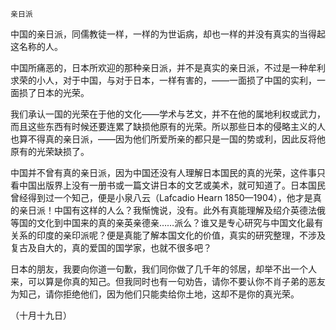     亲日派 

   中国的亲日派，同儒教徒一样，一样的为世诟病，却也一样的并没有真实的当得起这名称的人。

   中国所痛恶的，日本所欢迎的那种亲日派，并不是真实的亲日派，不过是一种牟利求荣的小人，对于中国，与对于日本，一样有害的，——一面损了中国的实利，一面损了日本的光荣。

   我们承认一国的光荣在于他的文化——学术与艺文，并不在他的属地利权或武力，而且这些东西有时候还要连累了缺损他原有的光荣。所以那些日本的侵略主义的人也算不得真的亲日派，——因为他们所爱所亲的都只是一国的势或利，因此反将他原有的光荣缺损了。

   中国并不曾有真的亲日派，因为中国还没有人理解日本国民的真的光荣，这件事只看中国出版界上没有一册书或一篇文讲日本的文艺或美术，就可知道了。日本国民曾经得到过一个知己，便是小泉八云（Lafcadio Hearn 1850—1904），他才是真的亲日派！中国有这样的人么？我惭愧说，没有。此外有真能理解及绍介英德法俄等国的文化到中国来的真的亲英亲德亲……派么？谁又是专心研究与中国文化最有关系的印度的亲印派呢？便是真能了解本国文化的价值，真实的研究整理，不涉及复古及自大的，真的爱国的国学家，也就不很多吧？

   日本的朋友，我要向你道一句歉，我们同你做了几千年的邻居，却举不出一个人来，可以算是你真的知己。但我同时也有一句劝告，请你不要认你不肖子弟的恶友为知己，请你拒绝他们，因为他们只能卖给你土地，这却不是你的真光荣。

   （十月十九日）

